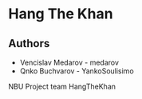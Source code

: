 # Hang The Khan
## Authors
* Vencislav Medarov - medarov
* Qnko Buchvarov - YankoSoulisimo

NBU Project team HangTheKhan

